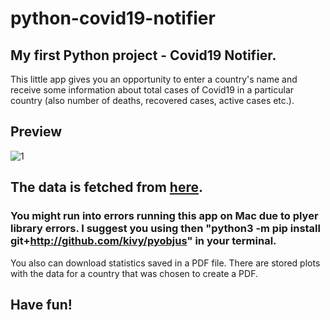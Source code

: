 # python-covid19-notifier
## My first Python project - Covid19 Notifier.

This little app gives you an opportunity to enter a country's name and receive some information about total cases of Covid19 in a particular country (also number of deaths, recovered cases, active cases etc.).

## Preview
![1](https://user-images.githubusercontent.com/62119460/127720961-2c583d28-8288-4f2c-aba3-64121a757ced.png)


## The data is fetched from [here](https://documenter.getpostman.com/view/10808728/SzS8rjbc).

### You might run into errors running this app on Mac due to plyer library errors. I suggest you using then "python3 -m pip install git+http://github.com/kivy/pyobjus" in your terminal.

 You also can download statistics saved in a PDF file. There are stored plots with the data for a country that was chosen to create a PDF.

## Have fun!
